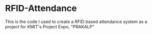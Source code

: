 # RFID-Attendance
This is the code I used to create a RFID based attendance system as a project for KMIT's Project Expo, "PRAKALP"
